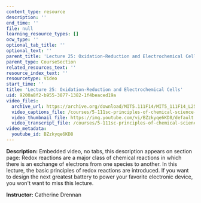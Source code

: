 ```yaml
---
content_type: resource
description: ''
end_time: ''
file: null
learning_resource_types: []
ocw_type: ''
optional_tab_title: ''
optional_text: ''
parent_title: 'Lecture 25: Oxidation-Reduction and Electrochemical Cells'
parent_type: CourseSection
related_resources_text: ''
resource_index_text: ''
resourcetype: Video
start_time: ''
title: 'Lecture 25: Oxidation-Reduction and Electrochemical Cells'
uid: 9200a8f2-b955-3877-1382-1f4beaced19a
video_files:
  archive_url: https://archive.org/download/MIT5.111F14/MIT5_111F14_L25_300k.mp4
  video_captions_file: /courses/5-111sc-principles-of-chemical-science-fall-2014/b41265fff05e5f5e8c24234bc9d7ea51_BZzkyqe6KD8.vtt
  video_thumbnail_file: https://img.youtube.com/vi/BZzkyqe6KD8/default.jpg
  video_transcript_file: /courses/5-111sc-principles-of-chemical-science-fall-2014/c9d8cd58acf1084895cbe2affc361f88_BZzkyqe6KD8.pdf
video_metadata:
  youtube_id: BZzkyqe6KD8
---
```


**Description:** Embedded video, no tabs, this description appears on section page: Redox reactions are a major class of chemical reactions in which there is an exchange of electrons from one species to another. In this lecture, the basic principles of redox reactions are introduced. If you want to design the next greatest battery to power your favorite electronic device, you won't want to miss this lecture.

**Instructor:** Catherine Drennan



